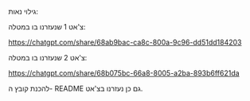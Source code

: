 גילוי נאות:


צ'אט 1 שנעזרנו בו במטלה:

https://chatgpt.com/share/68ab9bac-ca8c-800a-9c96-dd51dd184203

צ'אט 2  שנעזרנו בו במטלה:

https://chatgpt.com/share/68b075bc-66a8-8005-a2ba-893b6ff621da

להכנת קובץ ה- README גם כן נעזרנו בצ'אט.
